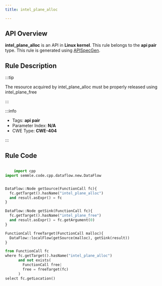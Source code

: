 ```yaml
---
title: intel_plane_alloc

---
```



## API Overview
**intel_plane_alloc** is an API in **Linux kernel**. This rule belongs to the **api pair** type. This rule is generated using [APISpecGen](../../tools/APISpecGen).
## Rule Description

:::tip

The resource acquired by intel_plane_alloc must be properly released using intel_plane_free

:::

:::info

- Tags: **api pair**
- Parameter Index: **N/A**
- CWE Type: **CWE-404**

:::

## Rule Code
```python

    import cpp
import semmle.code.cpp.dataflow.new.DataFlow


DataFlow::Node getSource(FunctionCall fc){
  fc.getTarget().hasName("intel_plane_alloc")
  and result.asExpr() = fc
}

DataFlow::Node getSink(FunctionCall fc){
  fc.getTarget().hasName("intel_plane_free")
  and result.asExpr() = fc.getArgument(0)
}

FunctionCall freeTarget(FunctionCall malloc){
  DataFlow::localFlow(getSource(malloc), getSink(result))
}

from FunctionCall fc
where fc.getTarget().hasName("intel_plane_alloc")
      and not exists(
        FunctionCall free| 
        free = freeTarget(fc)
      )
select fc.getLocation()

    
```